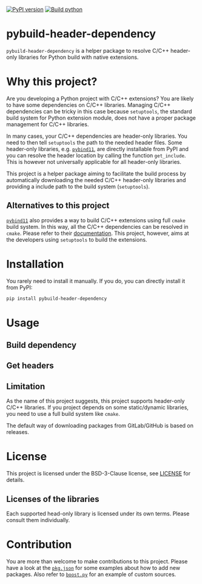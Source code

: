 [![PyPI version](https://badge.fury.io/py/pybuild-header-dependency.svg)](https://badge.fury.io/py/pybuild-header-dependency)
[![Build python](https://github.com/TonyXiang8787/pybuild-header-dependency/actions/workflows/build.yml/badge.svg)](https://github.com/TonyXiang8787/pybuild-header-dependency/actions/workflows/build.yml)

# pybuild-header-dependency

`pybuild-header-dependency` is a helper package to resolve C/C++ header-only libraries for Python build with native extensions.

# Why this project?

Are you developing a Python project with C/C++ extensions? You are likely to have some dependencies on C/C++ libraries. Managing C/C++ dependencies can be tricky in this case because `setuptools`, the standard build system for Python extension module, does not have a proper package management for C/C++ libraries.

In many cases, your C/C++ dependencies are header-only libraries. You need to then tell `setuptools` the path to the needed header files. Some header-only libraries, e.g. [`pybind11`](https://github.com/pybind/pybind11), are directly installable from PyPI and you can resolve the header location by calling the function `get_include`. This is however not universally applicable for all header-only libraries.

This project is a helper package aiming to facilitate the build process by automatically downloading the needed C/C++ header-only libraries and providing a include path to the build system (`setuptools`).

## Alternatives to this project

[`pybind11`](https://github.com/pybind/pybind11) also provides a way to build C/C++ extensions using full `cmake` build system. In this way, all the C/C++ dependencies can be resolved in `cmake`. Please refer to their [documentation](https://pybind11.readthedocs.io/en/stable/compiling.html#building-with-cmake). This project, however, aims at the developers using `setuptools` to build the extensions.

# Installation

You rarely need to install it manually. If you do, you can directly install it from PyPI:

```bash
pip install pybuild-header-dependency
```

# Usage

## Build dependency

## Get headers

## Limitation

As the name of this project suggests, this project supports header-only C/C++ libraries.
If you project depends on some static/dynamic libraries, you need to use a full build system like `cmake`.

The default way of downloading packages from GitLab/GitHub is based on releases.

# License

This project is licensed under the BSD-3-Clause license, see [LICENSE](LICENSE) for details.

## Licenses of the libraries

Each supported head-only library is licensed under its own terms. Please consult them individually.

# Contribution

You are more than welcome to make contributions to this project. 
Please have a look at the [`pkg.json`](src/pybuild_header_dependency/pkgs.json) for 
some examples about how to add new packages. 
Also refer to [`boost.py`](src/pybuild_header_dependency/custom_sources/boost.py) for 
an example of custom sources.
